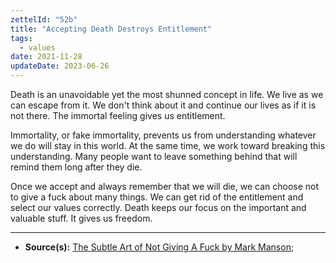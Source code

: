 ```yaml
---
zettelId: "52b"
title: "Accepting Death Destroys Entitlement"
tags:
  - values
date: 2021-11-28
updateDate: 2023-06-26
---
```


Death is an unavoidable yet the most shunned concept in life. We live as we can escape from it. We don't think about it and continue our lives as if it is not there. The immortal feeling gives us entitlement.

Immortality, or fake immortality, prevents us from understanding whatever we do will stay in this world. At the same time, we work toward breaking this understanding. Many people want to leave something behind that will remind them long after they die.

Once we accept and always remember that we will die, we can choose not to give a fuck about many things. We can get rid of the entitlement and select our values correctly. Death keeps our focus on the important and valuable stuff. It gives us freedom.

---

- **Source(s):** [The Subtle Art of Not Giving A Fuck by Mark Manson](/books/the-subtle-art-of-not-giving-a-fuck-by-mark-manson-book-summary-review-and-notes/);
